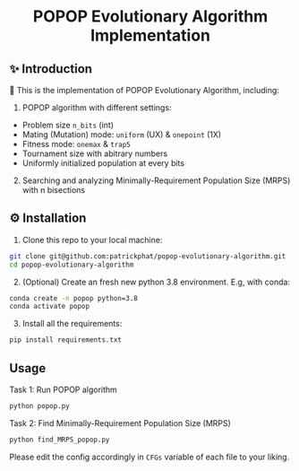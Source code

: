 <div align="center">

# POPOP Evolutionary Algorithm Implementation

</div>

## ✨ Introduction

🚀 This is the implementation of POPOP Evolutionary Algorithm, including:

1. POPOP algorithm with different settings:

- Problem size `n_bits` (int)
- Mating (Mutation) mode: `uniform` (UX) & `onepoint` (1X)
- Fitness mode: `onemax` & `trap5`
- Tournament size with abitrary numbers
- Uniformly initialized population at every bits

2. Searching and analyzing Minimally-Requirement Population Size (MRPS) with n bisections

## ⚙️ Installation

1. Clone this repo to your local machine:

```bash
git clone git@github.com:patrickphat/popop-evolutionary-algorithm.git
cd popop-evolutionary-algorithm
```

2. (Optional) Create an fresh new python 3.8 environment. E.g, with conda:

```bash
conda create -n popop python=3.8
conda activate popop
```

3. Install all the requirements:

```bash
pip install requirements.txt
```

## Usage

Task 1: Run POPOP algorithm

```bat
python popop.py
```

Task 2: Find Minimally-Requirement Population Size (MRPS)

```bat
python find_MRPS_popop.py
```

Please edit the config accordingly in `CFGs` variable of each file to your liking.
